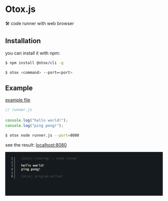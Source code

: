 # Otox.js

🛠️ code runner with web browser

## Installation

you can install it with npm:

```bash
$ npm install @otox/cli -g
```

```bash
$ otox <command> --port=<port>
```

## Example

[example file](./runner.js)

```js
// runner.js

console.log("hello world!");
console.log("ping pong!");
```

```bash
$ otox node runner.js --port=8080
```

see the result: [localhost:8080](http://localhost:8080)

![img](./assets/screenshot2.png)
